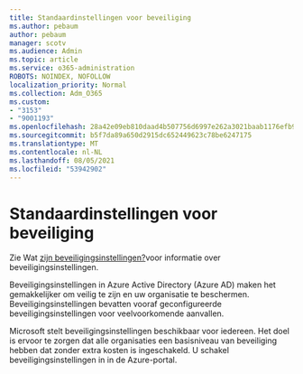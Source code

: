 ```yaml
---
title: Standaardinstellingen voor beveiliging
ms.author: pebaum
author: pebaum
manager: scotv
ms.audience: Admin
ms.topic: article
ms.service: o365-administration
ROBOTS: NOINDEX, NOFOLLOW
localization_priority: Normal
ms.collection: Adm_O365
ms.custom:
- "3153"
- "9001193"
ms.openlocfilehash: 28a42e09eb810daad4b507756d6997e262a3021baab1176efb9050d793c0a05e
ms.sourcegitcommit: b5f7da89a650d2915dc652449623c78be6247175
ms.translationtype: MT
ms.contentlocale: nl-NL
ms.lasthandoff: 08/05/2021
ms.locfileid: "53942902"
---
```

# <a name="security-defaults"></a>Standaardinstellingen voor beveiliging

Zie Wat [zijn beveiligingsinstellingen?](https://docs.microsoft.com/azure/active-directory/conditional-access/concept-conditional-access-security-defaults)voor informatie over beveiligingsinstellingen.

Beveiligingsinstellingen in Azure Active Directory (Azure AD) maken het gemakkelijker om veilig te zijn en uw organisatie te beschermen. Beveiligingsinstellingen bevatten vooraf geconfigureerde beveiligingsinstellingen voor veelvoorkomende aanvallen.

Microsoft stelt beveiligingsinstellingen beschikbaar voor iedereen. Het doel is ervoor te zorgen dat alle organisaties een basisniveau van beveiliging hebben dat zonder extra kosten is ingeschakeld. U schakel beveiligingsinstellingen in in de Azure-portal.
